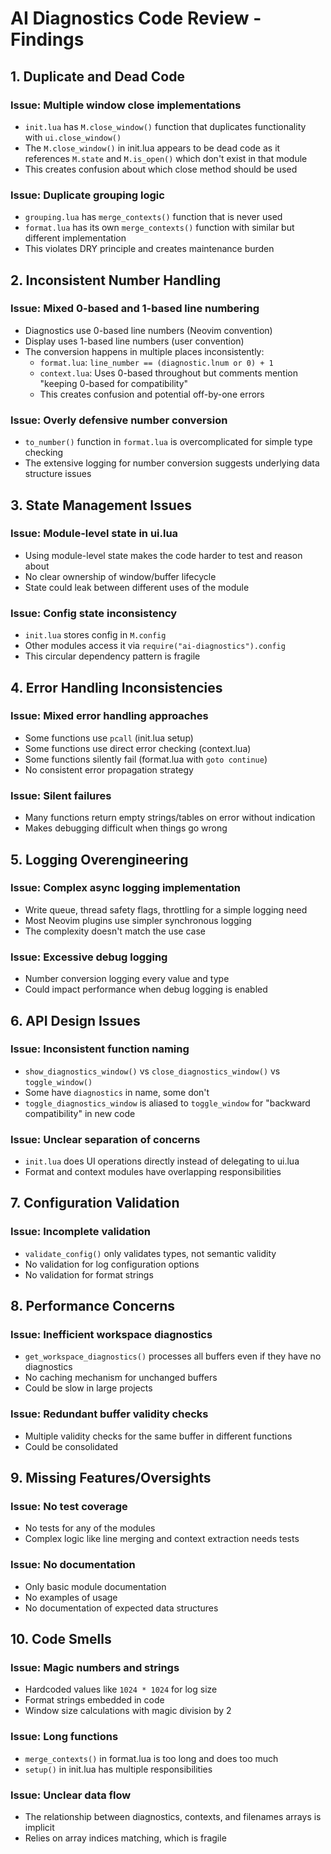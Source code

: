 # AI Diagnostics Code Review - Findings

## 1. Duplicate and Dead Code

### Issue: Multiple window close implementations
- `init.lua` has `M.close_window()` function that duplicates functionality with `ui.close_window()`
- The `M.close_window()` in init.lua appears to be dead code as it references `M.state` and `M.is_open()` which don't exist in that module
- This creates confusion about which close method should be used

### Issue: Duplicate grouping logic
- `grouping.lua` has `merge_contexts()` function that is never used
- `format.lua` has its own `merge_contexts()` function with similar but different implementation
- This violates DRY principle and creates maintenance burden

## 2. Inconsistent Number Handling

### Issue: Mixed 0-based and 1-based line numbering
- Diagnostics use 0-based line numbers (Neovim convention)
- Display uses 1-based line numbers (user convention)
- The conversion happens in multiple places inconsistently:
  - `format.lua`: `line_number == (diagnostic.lnum or 0) + 1`
  - `context.lua`: Uses 0-based throughout but comments mention "keeping 0-based for compatibility"
  - This creates confusion and potential off-by-one errors

### Issue: Overly defensive number conversion
- `to_number()` function in `format.lua` is overcomplicated for simple type checking
- The extensive logging for number conversion suggests underlying data structure issues

## 3. State Management Issues

### Issue: Module-level state in ui.lua
- Using module-level state makes the code harder to test and reason about
- No clear ownership of window/buffer lifecycle
- State could leak between different uses of the module

### Issue: Config state inconsistency
- `init.lua` stores config in `M.config`
- Other modules access it via `require("ai-diagnostics").config`
- This circular dependency pattern is fragile

## 4. Error Handling Inconsistencies

### Issue: Mixed error handling approaches
- Some functions use `pcall` (init.lua setup)
- Some functions use direct error checking (context.lua)
- Some functions silently fail (format.lua with `goto continue`)
- No consistent error propagation strategy

### Issue: Silent failures
- Many functions return empty strings/tables on error without indication
- Makes debugging difficult when things go wrong

## 5. Logging Overengineering

### Issue: Complex async logging implementation
- Write queue, thread safety flags, throttling for a simple logging need
- Most Neovim plugins use simpler synchronous logging
- The complexity doesn't match the use case

### Issue: Excessive debug logging
- Number conversion logging every value and type
- Could impact performance when debug logging is enabled

## 6. API Design Issues

### Issue: Inconsistent function naming
- `show_diagnostics_window()` vs `close_diagnostics_window()` vs `toggle_window()`
- Some have `diagnostics` in name, some don't
- `toggle_diagnostics_window` is aliased to `toggle_window` for "backward compatibility" in new code

### Issue: Unclear separation of concerns
- `init.lua` does UI operations directly instead of delegating to ui.lua
- Format and context modules have overlapping responsibilities

## 7. Configuration Validation

### Issue: Incomplete validation
- `validate_config()` only validates types, not semantic validity
- No validation for log configuration options
- No validation for format strings

## 8. Performance Concerns

### Issue: Inefficient workspace diagnostics
- `get_workspace_diagnostics()` processes all buffers even if they have no diagnostics
- No caching mechanism for unchanged buffers
- Could be slow in large projects

### Issue: Redundant buffer validity checks
- Multiple validity checks for the same buffer in different functions
- Could be consolidated

## 9. Missing Features/Oversights

### Issue: No test coverage
- No tests for any of the modules
- Complex logic like line merging and context extraction needs tests

### Issue: No documentation
- Only basic module documentation
- No examples of usage
- No documentation of expected data structures

## 10. Code Smells

### Issue: Magic numbers and strings
- Hardcoded values like `1024 * 1024` for log size
- Format strings embedded in code
- Window size calculations with magic division by 2

### Issue: Long functions
- `merge_contexts()` in format.lua is too long and does too much
- `setup()` in init.lua has multiple responsibilities

### Issue: Unclear data flow
- The relationship between diagnostics, contexts, and filenames arrays is implicit
- Relies on array indices matching, which is fragile
